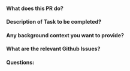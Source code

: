 #### What does this PR do?

#### Description of Task to be completed?

#### Any background context you want to provide?

#### What are the relevant Github Issues?

#### Questions:
